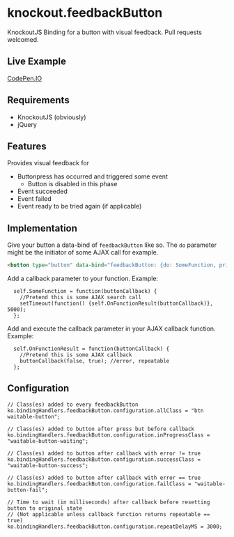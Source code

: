 # knockout.feedbackButton
KnockoutJS Binding for a button with visual feedback. Pull requests welcomed.

## Live Example
[CodePen.IO](https://codepen.io/dallasepperson/pen/XYQdNy?editors=1010)

## Requirements
* KnockoutJS (obviously)
* jQuery

## Features
Provides visual feedback for
* Buttonpress has occurred and triggered some event
  * Button is disabled in this phase
* Event succeeded
* Event failed
* Event ready to be tried again (if applicable)

## Implementation
Give your button a data-bind of `feedbackButton` like so. The `do` parameter might be the initiator of some AJAX call for example.
```HTML
<button type="button" data-bind="feedbackButton: {do: SomeFunction, prior: 'Search', during: 'Searching'}"></button>
```  
  
Add a callback parameter to your function. Example:
```JS
  self.SomeFunction = function(buttonCallback) {
    //Pretend this is some AJAX search call
    setTimeout(function() {self.OnFunctionResult(buttonCallback)}, 5000);
  };
```

Add and execute the callback parameter in your AJAX callback function. Example:
```JS
  self.OnFunctionResult = function(buttonCallback) {
    //Pretend this is some AJAX callback
    buttonCallback(false, true); //error, repeatable
  };
```

## Configuration
```JS
// Class(es) added to every feedbackButton
ko.bindingHandlers.feedbackButton.configuration.allClass = "btn waitable-button";

// Class(es) added to button after press but before callback
ko.bindingHandlers.feedbackButton.configuration.inProgressClass = "waitable-button-waiting";

// Class(es) added to button after callback with error != true
ko.bindingHandlers.feedbackButton.configuration.successClass = "waitable-button-success";

// Class(es) added to button after callback with error == true
ko.bindingHandlers.feedbackButton.configuration.failClass = "waitable-button-fail";

// Time to wait (in milliseconds) after callback before resetting button to original state
// (Not applicable unless callback function returns repeatable == true)
ko.bindingHandlers.feedbackButton.configuration.repeatDelayMS = 3000;
```